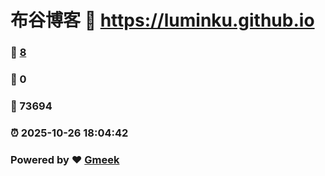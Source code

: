 # 布谷博客 :link: https://luminku.github.io 
### :page_facing_up: [8](https://luminku.github.io/tag.html) 
### :speech_balloon: 0 
### :hibiscus: 73694 
### :alarm_clock: 2025-10-26 18:04:42 
### Powered by :heart: [Gmeek](https://github.com/Meekdai/Gmeek)
